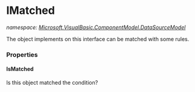 ﻿
# IMatched
_namespace: [Microsoft.VisualBasic.ComponentModel.DataSourceModel](N-Microsoft.VisualBasic.ComponentModel.DataSourceModel.md)_

The object implements on this interface can be matched with some rules.



### Properties

#### IsMatched
Is this object matched the condition?


